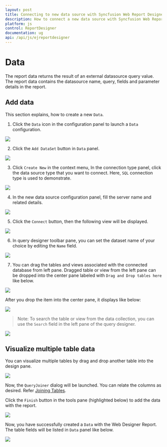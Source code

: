 ```yaml
---
layout: post
title: Connecting to new data source with Syncfusion Web Report Designer
description: How to connect a new data source with Syncfusion Web Report Designer
platform: js
control: ReportDesigner
documentation: ug
api: /api/js/ejreportdesigner
---
```


# Data

The report data returns the result of an external datasource query value. The report data contains the datasource name, query, fields and parameter details in the report.

## Add data

This section explains, how to create a new `Data`.

1. Click the `Data` icon in the configuration panel to launch a `Data` configuration.

 ![](Create-Data-Images/Datasource-Start.png)

2. Click the `Add DataSet` button in `Data` panel.

![](Create-Data-Images/Dataset-CreateWizard.png)

3. Click `Create New` in the context menu, In the connection type panel, click the data source type that you want to connect. Here, `SQL` connection type is used to demonstrate.

 ![](Create-Data-Images/SQL-Connect.png)

4. In the new data source configuration panel, fill the server name and related details. 

![](Create-Data-Images/Datasource-CreateWizard.png)

5. Click the `Connect` button, then the following view will be displayed.

![](Create-Data-Images/Dataset-DesignView.png)

6. In query designer toolbar pane, you can set the dataset name of your choice by editing the `Name` field.

![](Create-Data-Images/Dataset-Name-Field.png)

7. You can drag the tables and views associated with the connected database from left pane. Dragged table or view from the left pane can be dropped into the center pane labeled with `Drag and Drop tables here` like below.

 ![](Create-Data-Images/Drag-Table.png)

 After you drop the item into the center pane, it displays like below:

 ![](Create-Data-Images/Table-Visual.png)

 > Note: To search the table or view from the data collection, you can use the `Search` field in the left pane of the query designer.

 ![](Create-Data-Images/Search-Tab.png)

## Visualize multiple table data

You can visualize multiple tables by drag and drop another table into the design pane.

![](Create-Data-Images/Drag-Table2.png)

Now, the `QueryJoiner` dialog will be launched. You can relate the columns as desired. Refer [Joining Tables](/javascript-docs/js/ReportDesigner/transforming-data/joining-tables).

Click the `Finish` button in the tools pane (highlighted below) to add the data with the report.

![](Create-Data-Images/Finish-Dataset.png)

Now, you have successfully created a `Data` with the Web Designer Report. The table fields will be listed in `Data` panel like below.

![](Create-Data-Images/Final-Panel-Dataset.png)

